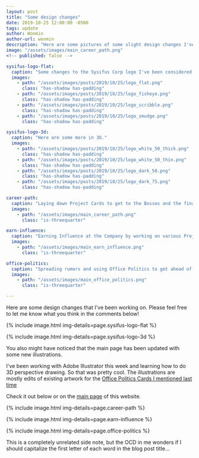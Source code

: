 ```yaml
---
layout: post
title: "Some design changes"
date: 2019-10-25 12:00:00 -0500
tags: update
author: Wonmin
author-url: wonmin
description: "Here are some pictures of some slight design changes I've been considering."
image: "/assets/images/main_career_path.png"
<!-- published: false -->

sysifus-logo-flat:
  caption: "Some changes to the Sysifus Corp logo I've been considered the past few days."
  images:
    - path: "/assets/images/posts/2019/10/25/logo_flat.png"
      class: "has-shadow has-padding"
    - path: "/assets/images/posts/2019/10/25/logo_fisheye.png"
      class: "has-shadow has-padding"
    - path: "/assets/images/posts/2019/10/25/logo_scribble.png"
      class: "has-shadow has-padding"
    - path: "/assets/images/posts/2019/10/25/logo_smudge.png"
      class: "has-shadow has-padding"

sysifus-logo-3d:
  caption: "Here are some more in 3D."
  images:
    - path: "/assets/images/posts/2019/10/25/logo_white_50_thick.png"
      class: "has-shadow has-padding"
    - path: "/assets/images/posts/2019/10/25/logo_white_50_thin.png"
      class: "has-shadow has-padding"
    - path: "/assets/images/posts/2019/10/25/logo_dark_50.png"
      class: "has-shadow has-padding"
    - path: "/assets/images/posts/2019/10/25/logo_dark_75.png"
      class: "has-shadow has-padding"

career-path:
  caption: "Laying down Project Cards to get to the Bosses and the final Performance Review."
  images:
    - path: "/assets/images/main_career_path.png"
      class: "is-threequarter"

earn-influence:
  caption: "Earning Influence at the Company by working on various Projects."
  images:
    - path: "/assets/images/main_earn_influence.png"
      class: "is-threequarter"

office-politics:
  caption: "Spreading rumors and using Office Politics to get ahead of other employees."
  images:
    - path: "/assets/images/main_office_politics.png"
      class: "is-threequarter"

---
```


Here are some design changes that I've been working on. Please feel free to let me know what you think in the comments below!

{% include image.html img-details=page.sysifus-logo-flat %}

{% include image.html img-details=page.sysifus-logo-3d %}

You also might have noticed that the main page has been updated with some new illustrations.

I've been working with Adobe Illustrator this week and learning how to do 3D perspective drawing. So that was pretty cool. The illustrations are mostly edits of existing artwork for the [Office Politics Cards I mentioned last time](/2019/10/05/welcome-to-sysifus-corp.html)

Check it out below or on the [main page](/) of this website.

{% include image.html img-details=page.career-path %}

{% include image.html img-details=page.earn-influence %}

{% include image.html img-details=page.office-politics %}

This is a completely unrelated side note, but the OCD in me wonders if I should capitalize the first letter of each word in the blog post title...
